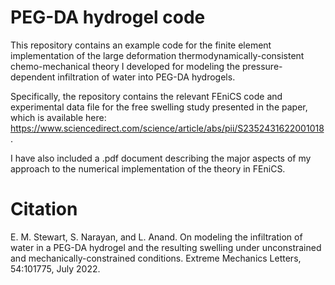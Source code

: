# PEG-DA hydrogel code
This repository contains an example code for the finite element implementation of the large deformation thermodynamically-consistent chemo-mechanical theory I developed for modeling the pressure-dependent infiltration of water into PEG-DA hydrogels. 

Specifically, the repository contains the relevant FEniCS code and experimental data file for the free swelling study presented in the paper, which is available here: https://www.sciencedirect.com/science/article/abs/pii/S2352431622001018.

I have also included a .pdf document describing the major aspects of my approach to the numerical implementation of the theory in FEniCS.

# Citation
E. M. Stewart, S. Narayan, and L. Anand. On modeling the infiltration of water in a PEG-DA hydrogel
    and the resulting swelling under unconstrained and mechanically-constrained conditions. Extreme
    Mechanics Letters, 54:101775, July 2022.
